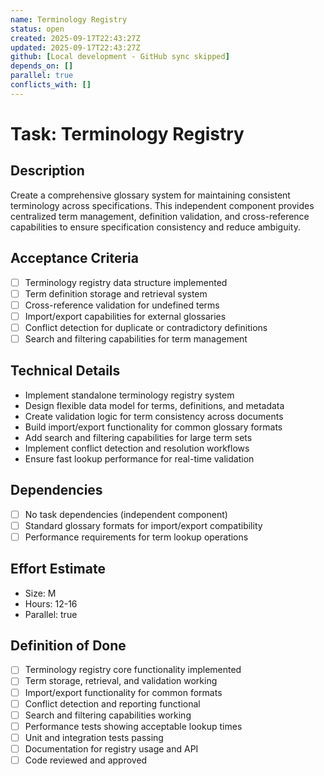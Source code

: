 ```yaml
---
name: Terminology Registry
status: open
created: 2025-09-17T22:43:27Z
updated: 2025-09-17T22:43:27Z
github: [Local development - GitHub sync skipped]
depends_on: []
parallel: true
conflicts_with: []
---
```


# Task: Terminology Registry

## Description
Create a comprehensive glossary system for maintaining consistent terminology across specifications. This independent component provides centralized term management, definition validation, and cross-reference capabilities to ensure specification consistency and reduce ambiguity.

## Acceptance Criteria
- [ ] Terminology registry data structure implemented
- [ ] Term definition storage and retrieval system
- [ ] Cross-reference validation for undefined terms
- [ ] Import/export capabilities for external glossaries
- [ ] Conflict detection for duplicate or contradictory definitions
- [ ] Search and filtering capabilities for term management

## Technical Details
- Implement standalone terminology registry system
- Design flexible data model for terms, definitions, and metadata
- Create validation logic for term consistency across documents
- Build import/export functionality for common glossary formats
- Add search and filtering capabilities for large term sets
- Implement conflict detection and resolution workflows
- Ensure fast lookup performance for real-time validation

## Dependencies
- [ ] No task dependencies (independent component)
- [ ] Standard glossary formats for import/export compatibility
- [ ] Performance requirements for term lookup operations

## Effort Estimate
- Size: M
- Hours: 12-16
- Parallel: true

## Definition of Done
- [ ] Terminology registry core functionality implemented
- [ ] Term storage, retrieval, and validation working
- [ ] Import/export functionality for common formats
- [ ] Conflict detection and reporting functional
- [ ] Search and filtering capabilities working
- [ ] Performance tests showing acceptable lookup times
- [ ] Unit and integration tests passing
- [ ] Documentation for registry usage and API
- [ ] Code reviewed and approved